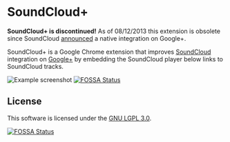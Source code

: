 # SoundCloud+

**SoundCloud+ is discontinued!**
As of 08/12/2013 this extension is obsolete since SoundCloud [announced](https://plus.google.com/+SoundCloud/posts/RP4ygwyWtsL) a native integration on Google+.

SoundCloud+ is a Google Chrome extension that improves
[SoundCloud](http://soundcloud.com/) integration on
[Google+](https://plus.google.com/) by embedding the SoundCloud player below links
to SoundCloud tracks.

![Example screenshot](https://github.com/svenjacobs/SoundCloudPlus/raw/master/resources/screenshot.png "SoundCloud+ in action")
[![FOSSA Status](https://app.fossa.io/api/projects/git%2Bgithub.com%2FHartmarken%2Fsoundcloudplus.svg?type=shield)](https://app.fossa.io/projects/git%2Bgithub.com%2FHartmarken%2Fsoundcloudplus?ref=badge_shield)

## License

This software is licensed under the
[GNU LGPL 3.0](http://www.gnu.org/licenses/lgpl.html).


[![FOSSA Status](https://app.fossa.io/api/projects/git%2Bgithub.com%2FHartmarken%2Fsoundcloudplus.svg?type=large)](https://app.fossa.io/projects/git%2Bgithub.com%2FHartmarken%2Fsoundcloudplus?ref=badge_large)